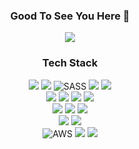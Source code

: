   <div align=center>
  
  ### Good To See You Here 🫰
<a href="https://hits.seeyoufarm.com"><img src="https://hits.seeyoufarm.com/api/count/incr/badge.svg?url=https%3A%2F%2Fgithub.com%effysogood&count_bg=%23000000&title_bg=%23000000&icon=github.svg&icon_color=%23FFFFFF&title=Github&edge_flat=true"/></a>

### <div align=center>Tech Stack</div>

  <div align=center>
    <img src="https://img.shields.io/badge/html5-E34F26?style=for-the-badge&logo=html5&logoColor=white" /> 
    <img src="https://img.shields.io/badge/css-1572B6?style=for-the-badge&logo=css3&logoColor=white" /> 
    <img alt="SASS" src ="https://img.shields.io/badge/sass-cc6699.svg?&style=for-the-badge&logo=sass&logoColor=ffffff" />
    <img src="https://img.shields.io/badge/styled--components-DB7093?style=for-the-badge&logo=styled-components&logoColor=ffd35b" />
    <img src="https://img.shields.io/badge/Tailwind CSS-06B6D4?style=flat-square&logo=Tailwind CSS&logoColor=white"/>
    <br />
    <img src="https://img.shields.io/badge/javascript-F7DF1E?style=for-the-badge&logo=javascript&logoColor=black" /> 
    <img src="https://img.shields.io/badge/react-61DAFB?style=for-the-badge&logo=react&logoColor=black" />
    <img src="https://img.shields.io/badge/typescript-3178C6.svg?style=for-the-badge&logo=typescript&logoColor=white" />
    <img src="https://img.shields.io/badge/next.js-000000.svg?style=for-the-badge&logo=next.js&logoColor=white" />
    <br />
    <img src="https://img.shields.io/badge/node.js-339933?style=for-the-badge&logo=Node.js&logoColor=white" />
    <img src="https://img.shields.io/badge/express-000000?style=for-the-badge&logo=express&logoColor=white" />
    <img src="https://img.shields.io/badge/mongoDB-47A248?style=for-the-badge&logo=MongoDB&logoColor=white" />
    <br />
    <img src="https://img.shields.io/badge/vite-646CFF.svg?style=for-the-badge&logo=vite&logoColor=white" />
    <img src="https://img.shields.io/badge/vercel-000000?style=for-the-badge&logo=vercel&logoColor=white" />
    <br />
    <img alt="AWS" src="https://img.shields.io/badge/Amazon AWS-f7f7f7?style=for-the-badge&logo=Amazon AWS&logoColor=f89400" />
    <img src="https://img.shields.io/badge/git-F05032?style=for-the-badge&logo=git&logoColor=white" />
    <img src="https://img.shields.io/badge/fontawesome-339AF0?style=for-the-badge&logo=fontawesome&logoColor=white" />
    <br />
  </div>
</div>
